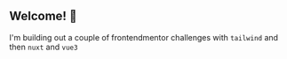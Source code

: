 

## Welcome! 👋

I'm building out a couple of frontendmentor challenges with `tailwind` and then `nuxt` and `vue3`
